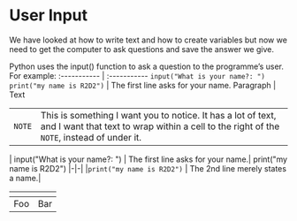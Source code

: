 # User Input
We have looked at how to write text and how to create variables but now we need to get the computer to ask questions and save the answer we give.

Python uses the input() function to ask a question to the programme’s user. 
For example:
:----------- | :----------- 
`input("What is your name?: ") print("my name is R2D2")` | The first line asks for your name.
 Paragraph | Text 


| | |
|-|-|
|`NOTE` | This is something I want you to notice. It has a lot of text, and I want that text to wrap within a cell to the right of the `NOTE`, instead of under it.|

|    input("What is your name?: ") | The first line asks for your name.|
     print("my name is R2D2")
|-|-|
|`print("my name is R2D2")` | The 2nd line merely states a name.|


| <!-- -->    | <!-- -->    |
|-------------|-------------|
| Foo         | Bar         |
